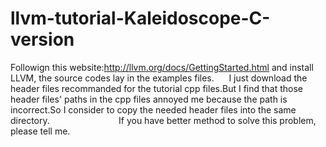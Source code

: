 # llvm-tutorial-Kaleidoscope-C-version
Followign this website:http://llvm.org/docs/GettingStarted.html
and install LLVM, the source codes lay in the examples files.
     I just download the header files recommanded for the tutorial cpp files.But I find that those header files' paths in the cpp files annoyed me because the path is incorrect.So I consider to copy the needed header files into the same directory.
                           If you have better method to solve this problem, please tell me.
